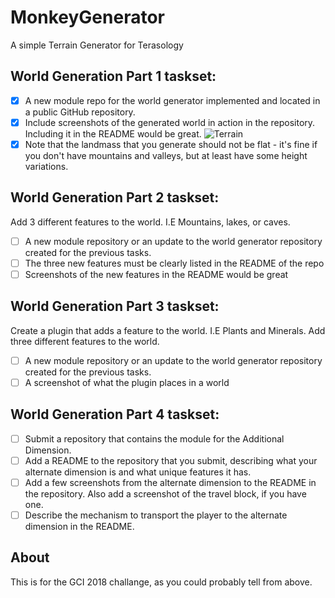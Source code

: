 # MonkeyGenerator
A simple Terrain Generator for Terasology

## World Generation Part 1 taskset:
- [x] A new module repo for the world generator implemented and located in a public GitHub repository.
- [x] Include screenshots of the generated world in action in the repository. Including it in the README would be great.
  ![Terrain](https://github.com/StripedMonkey/MonkeyGenerator/wiki/Examples.png "Something I've done")
- [x] Note that the landmass that you generate should not be flat - it's fine if you don't have mountains and valleys, but at least have some height variations.

## World Generation Part 2 taskset:

Add 3 different features to the world. I.E Mountains, lakes, or caves.
- [ ] A new module repository or an update to the world generator repository created for the previous tasks.
- [ ] The three new features must be clearly listed in the README of the repo
- [ ] Screenshots of the new features in the README would be great

## World Generation Part 3 taskset:
Create a plugin that adds a feature to the world. I.E Plants and Minerals.
Add three different features to the world.
- [ ] A new module repository or an update to the world generator repository created for the previous tasks.
- [ ] A screenshot of what the plugin places in a world

## World Generation Part 4 taskset:


- [ ] Submit a repository that contains the module for the Additional Dimension.
- [ ] Add a README to the repository that you submit, describing what your alternate dimension is and what unique features it has.
- [ ] Add a few screenshots from the alternate dimension to the README in the repository. Also add a screenshot of the travel block, if you have one.
- [ ] Describe the mechanism to transport the player to the alternate dimension in the README.

## About

This is for the GCI 2018 challange, as you could probably tell from above.
